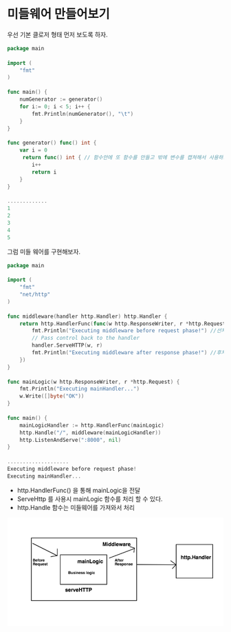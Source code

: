 # 미들웨어 만들어보기

우선 기본 클로저 형태 먼저 보도록 하자.

```go
package main

import (
    "fmt"
)

func main() {
    numGenerator := generator()
    for i:= 0; i < 5; i++ {
        fmt.Println(numGenerator(), "\t")
    }
}

func generator() func() int {
    var i = 0
     return func() int { // 함수안에 또 함수를 만들고 밖에 변수를 캡쳐해서 사용하고 있다.
        i++
        return i
    }
}

.............
1     
2     
3     
4     
5
```

그럼 미들 웨어를 구현해보자.

```go
package main

import (
    "fmt"
    "net/http"
)

func middleware(handler http.Handler) http.Handler {
    return http.HandlerFunc(func(w http.ResponseWriter, r *http.Request) {
        fmt.Println("Executing middleware before request phase!") //선처리
        // Pass control back to the handler
        handler.ServeHTTP(w, r)
        fmt.Println("Executing middleware after response phase!") //후처리
    })
}

func mainLogic(w http.ResponseWriter, r *http.Request) {
    fmt.Println("Executing mainHandler...")
    w.Write([]byte("OK"))
}

func main() {
    mainLogicHandler := http.HandlerFunc(mainLogic)
    http.Handle("/", middleware(mainLogicHandler))
    http.ListenAndServe(":8000", nil)
}

....................
Executing middleware before request phase!
Executing mainHandler...
```

* http.HandlerFunc\(\) 을 통해 mainLogic을 전달
* ServeHttp 를 사용시 mainLogic 함수를 처리 할 수 있다. 
* http.Handle 함수는 미들웨어를 가져와서 처리

![](/assets/golang_middleware.jpg)

